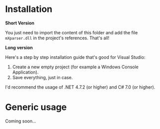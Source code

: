 # Installation

**Short Version**

You just need to import the content of this folder and add the file `mXparser.dll` in the project's references. That's all!

**Long version**

Here's a step by step installation guide that's good for Visual Studio:

 1. Create a new empty project (for example a Windows Console Application).
 2. Save everything, just in case.


I'd recommend the usage of .NET 4.7.2 (or higher) and C# 7.0 (or higher).

# Generic usage

Coming soon...
